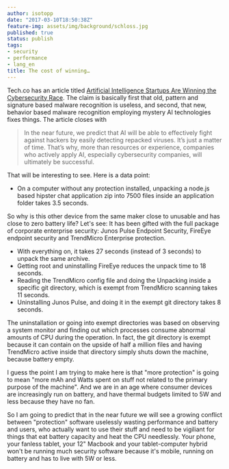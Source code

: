 ```yaml
---
author: isotopp
date: "2017-03-10T18:50:38Z"
feature-img: assets/img/background/schloss.jpg
published: true
status: publish
tags:
- security
- performance
- lang_en
title: The cost of winning…
---
```

Tech.co has an article titled 
[Artificial Intelligence Startups Are Winning the Cybersecurity Race](http://tech.co/ai-startups-winning-cybersecurity-race-2017-03). The
claim is basically first that old, pattern and signature based malware
recognition is useless, and second, that new, behavior based malware
recognition employing mystery AI technologies fixes things. The article
closes with

> In the near future, we predict that AI will be able to effectively fight
> against hackers by easily detecting repacked viruses. It’s just a matter
> of time. That’s why, more than resources or experience, companies who
> actively apply AI, especially cybersecurity companies, will ultimately be
> successful.

That will be interesting to see. Here is a data point:

- On a computer without any protection installed, unpacking a node.js based
  hipster chat application zip into 7500 files inside an application folder
  takes 3.5 seconds.

So why is this other device from the same maker close to unusable and has
close to zero battery life? Let's see: It has been gifted with the full
package of corporate enterprise security: Junos Pulse Endpoint Security,
FireEye endpoint security and TrendMicro Enterprise protection.

- With everything on, it takes 27 seconds (instead of 3 seconds) to unpack
  the same archive.
- Getting root and uninstalling FireEye reduces the unpack time to 18
  seconds.
- Reading the TrendMicro config file and doing the Unpacking inside a
  specific git directory, which is exempt from TrendMicro scanning takes 11
  seconds.
- Uninstalling Junos Pulse, and doing it in the exempt git directory takes 8
  seconds.

The uninstallation or going into exempt directories was based on observing a
system monitor and finding out which processes consume abnormal amounts of
CPU during the operation. In fact, the git directory is exempt because it
can contain on the upside of half a million files and having TrendMicro
active inside that directory simply shuts down the machine, because battery
empty.

I guess the point I am trying to make here is that "more protection" is
going to mean "more mAh and Watts spent on stuff not related to the primary
purpose of the machine". And we are in an age where consumer devices are
increasingly run on battery, and have thermal budgets limited to 5W and less
because they have no fan.

So I am going to predict that in the near future we will see a growing
conflict between "protection" software uselessly wasting performance and
battery and users, who actually want to use their stuff and need to be
vigiliant for things that eat battery capacity and heat the CPU needlessly.
Your phone, your fanless tablet, your 12" Macbook and your tablet-computer
hybrid won't be running much security software because it's mobile, running
on battery and has to live with 5W or less.
